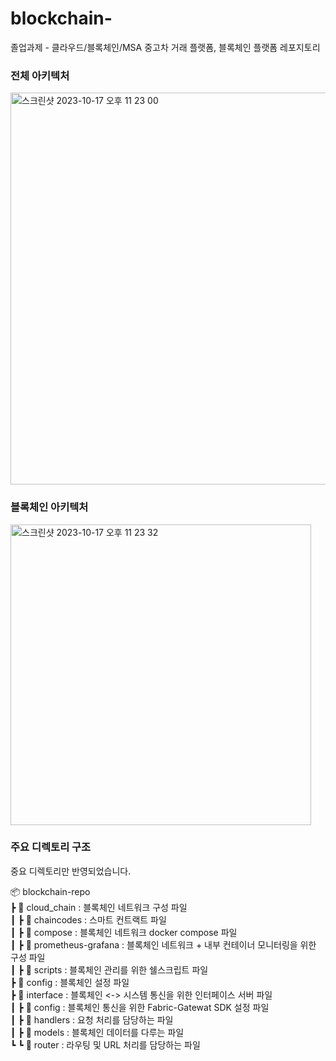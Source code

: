 # blockchain-
졸업과제 - 클라우드/블록체인/MSA 중고차 거래 플랫폼, 블록체인 플랫폼 레포지토리

### 전체 아키텍처

<img width="627" alt="스크린샷 2023-10-17 오후 11 23 00" src="https://github.com/Cloud-Chain/blockchain-repo/assets/78259314/ec7ad1fb-ded7-40fa-a40e-75e64efc25b6">

### 블록체인 아키텍처

<img width="481" alt="스크린샷 2023-10-17 오후 11 23 32" src="https://github.com/Cloud-Chain/blockchain-repo/assets/78259314/1dcc583c-cf85-4775-bc92-ef4752150cbd">

### 주요 디렉토리 구조

중요 디렉토리만 반영되었습니다.

📦 blockchain-repo    
 ┣ 📂 cloud_chain : 블록체인 네트워크 구성 파일 <br>
 ┃ ┣ 📂 chaincodes : 스마트 컨트랙트 파일 <br>
 ┃ ┣ 📂 compose : 블록체인 네트워크 docker compose 파일 <br>
 ┃ ┣ 📂 prometheus-grafana : 블록체인 네트워크 + 내부 컨테이너 모니터링을 위한 구성 파일 <br>
 ┃ ┣ 📂 scripts : 블록체인 관리를 위한 쉘스크립트 파일 <br>
 ┣ 📂 config : 블록체인 설정 파일 <br>
 ┣ 📂 interface : 블록체인 <-> 시스템 통신을 위한 인터페이스 서버 파일 <br>
 ┃ ┣ 📂 config : 블록체인 통신을 위한 Fabric-Gatewat SDK 설정 파일 <br>
 ┃ ┣ 📂 handlers : 요청 처리를 담당하는 파일 <br>
 ┃ ┣ 📂 models :  블록체인 데이터를 다루는 파일 <br>
 ┗ ┗ 📂 router : 라우팅 및 URL 처리를 담당하는 파일 <br>
